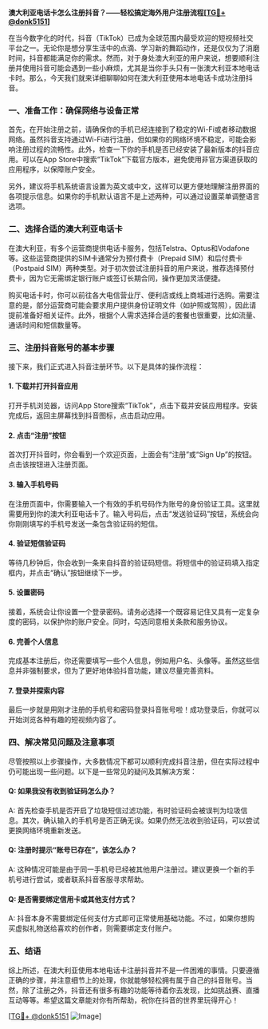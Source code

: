 **澳大利亚电话卡怎么注册抖音？——轻松搞定海外用户注册流程[[TG💪+ @donk5151](https://t.me/s/donk5151)]**

在当今数字化的时代，抖音（TikTok）已成为全球范围内最受欢迎的短视频社交平台之一。无论你是想分享生活中的点滴、学习新的舞蹈动作，还是仅仅为了消磨时间，抖音都能满足你的需求。然而，对于身处澳大利亚的用户来说，想要顺利注册并使用抖音可能会遇到一些小麻烦，尤其是当你手头只有一张澳大利亚本地电话卡时。那么，今天我们就来详细聊聊如何在澳大利亚使用本地电话卡成功注册抖音。

### **一、准备工作：确保网络与设备正常**

首先，在开始注册之前，请确保你的手机已经连接到了稳定的Wi-Fi或者移动数据网络。虽然抖音支持通过Wi-Fi进行注册，但如果你的网络环境不稳定，可能会影响注册过程的流畅性。此外，检查一下你的手机是否已经安装了最新版本的抖音应用。可以在App Store中搜索“TikTok”下载官方版本，避免使用非官方渠道获取的应用程序，以保障账户安全。

另外，建议将手机系统语言设置为英文或中文，这样可以更方便地理解注册界面的各项提示信息。如果你的手机默认语言不是上述两种，可以通过设置菜单调整语言选项。

### **二、选择合适的澳大利亚电话卡**

在澳大利亚，有多个运营商提供电话卡服务，包括Telstra、Optus和Vodafone等。这些运营商提供的SIM卡通常分为预付费卡（Prepaid SIM）和后付费卡（Postpaid SIM）两种类型。对于初次尝试注册抖音的用户来说，推荐选择预付费卡，因为它无需绑定银行账户或签订长期合同，操作更加灵活便捷。

购买电话卡时，你可以前往各大电信营业厅、便利店或线上商城进行选购。需要注意的是，部分运营商可能会要求用户提供身份证明文件（如护照或驾照），因此请提前准备好相关证件。此外，根据个人需求选择合适的套餐也很重要，比如流量、通话时间和短信数量等。

### **三、注册抖音账号的基本步骤**

接下来，我们正式进入抖音注册环节。以下是具体的操作流程：

#### **1. 下载并打开抖音应用**
打开手机浏览器，访问App Store搜索“TikTok”，点击下载并安装应用程序。安装完成后，返回主屏幕找到抖音图标，点击启动应用。

#### **2. 点击“注册”按钮**
首次打开抖音时，你会看到一个欢迎页面，上面会有“注册”或“Sign Up”的按钮。点击该按钮进入注册页面。

#### **3. 输入手机号码**
在注册页面中，你需要输入一个有效的手机号码作为账号的身份验证工具。这里就需要用到你的澳大利亚电话卡了。输入号码后，点击“发送验证码”按钮，系统会向你刚刚填写的手机号发送一条包含验证码的短信。

#### **4. 验证短信验证码**
等待几秒钟后，你会收到一条来自抖音的验证码短信。将短信中的验证码填入指定框内，并点击“确认”按钮继续下一步。

#### **5. 设置密码**
接着，系统会让你设置一个登录密码。请务必选择一个既容易记住又具有一定复杂度的密码，以保护你的账户安全。同时，勾选同意相关条款和服务协议。

#### **6. 完善个人信息**
完成基本注册后，你还需要填写一些个人信息，例如用户名、头像等。虽然这些信息并非强制要求，但为了更好地体验抖音功能，建议尽量完善资料。

#### **7. 登录并探索内容**
最后一步就是用刚才注册的手机号和密码登录抖音账号啦！成功登录后，你就可以开始浏览各种有趣的短视频内容了。

### **四、解决常见问题及注意事项**

尽管按照以上步骤操作，大多数情况下都可以顺利完成抖音注册，但在实际过程中仍可能出现一些问题。以下是一些常见的疑问及其解决方案：

#### **Q: 如果我没有收到验证码怎么办？**
A: 首先检查手机是否开启了垃圾短信过滤功能，有时验证码会被误判为垃圾信息。其次，确认输入的手机号是否正确无误。如果仍然无法收到验证码，可以尝试更换网络环境重新发送。

#### **Q: 注册时提示“账号已存在”，该怎么办？**
A: 这种情况可能是由于同一手机号已经被其他用户注册过。建议更换一个新的手机号进行尝试，或者联系抖音客服寻求帮助。

#### **Q: 是否需要绑定信用卡或其他支付方式？**
A: 抖音本身不需要绑定任何支付方式即可正常使用基础功能。不过，如果你想购买虚拟礼物送给喜欢的创作者，则需要绑定支付账户。

### **五、结语**

综上所述，在澳大利亚使用本地电话卡注册抖音并不是一件困难的事情。只要遵循正确的步骤，并注意细节上的处理，你就能够轻松拥有属于自己的抖音账号。当然，除了注册之外，抖音还有很多有趣的功能等待着你去发现，比如挑战赛、直播互动等等。希望这篇文章能对你有所帮助，祝你在抖音的世界里玩得开心！

[[TG💪+ @donk5151](https://t.me/s/donk5151) ![Image](https://i.postimg.cc/rwNCRYN7/Snipaste-2025-04-30-17-27-05.png)]